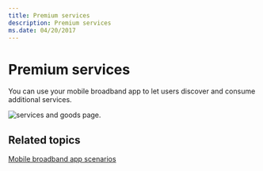 ```yaml
---
title: Premium services
description: Premium services
ms.date: 04/20/2017
---
```


# Premium services


You can use your mobile broadband app to let users discover and consume additional services.

![services and goods page.](images/mb-fig1-services-and-goods-page.png)

## <span id="related_topics"></span>Related topics


[Mobile broadband app scenarios](./account-management.md)

 

